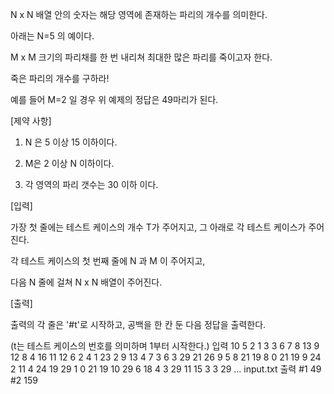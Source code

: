 N x N 배열 안의 숫자는 해당 영역에 존재하는 파리의 개수를 의미한다.

아래는 N=5 의 예이다.
 



M x M 크기의 파리채를 한 번 내리쳐 최대한 많은 파리를 죽이고자 한다.

죽은 파리의 개수를 구하라!

예를 들어 M=2 일 경우 위 예제의 정답은 49마리가 된다.
 



[제약 사항]

1. N 은 5 이상 15 이하이다.

2. M은 2 이상 N 이하이다.

3. 각 영역의 파리 갯수는 30 이하 이다.


[입력]

가장 첫 줄에는 테스트 케이스의 개수 T가 주어지고, 그 아래로 각 테스트 케이스가 주어진다.

각 테스트 케이스의 첫 번째 줄에 N 과 M 이 주어지고,

다음 N 줄에 걸쳐 N x N 배열이 주어진다.


[출력]

출력의 각 줄은 '#t'로 시작하고, 공백을 한 칸 둔 다음 정답을 출력한다.

(t는 테스트 케이스의 번호를 의미하며 1부터 시작한다.)
입력
10
5 2
1 3 3 6 7
8 13 9 12 8
4 16 11 12 6
2 4 1 23 2
9 13 4 7 3
6 3
29 21 26 9 5 8
21 19 8 0 21 19
9 24 2 11 4 24
19 29 1 0 21 19
10 29 6 18 4 3
29 11 15 3 3 29
...
input.txt
출력
#1 49
#2 159